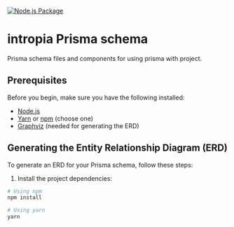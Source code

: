 [![Node.js Package](https://github.com/intropia-io/prisma-schema/actions/workflows/main.yml/badge.svg?event=release)](https://github.com/intropia-io/prisma-schema/actions/workflows/main.yml)

# intropia Prisma schema

Prisma schema files and components for using prisma with project.

## Prerequisites

Before you begin, make sure you have the following installed:

- [Node.js](https://nodejs.org/en/download/)
- [Yarn](https://yarnpkg.com/getting-started/install) or [npm](https://www.npmjs.com/get-npm) (choose one)
- [Graphviz](https://graphviz.org/download/) (needed for generating the ERD)

## Generating the Entity Relationship Diagram (ERD)

To generate an ERD for your Prisma schema, follow these steps:

1. Install the project dependencies:

```bash
# Using npm
npm install

# Using yarn
yarn
